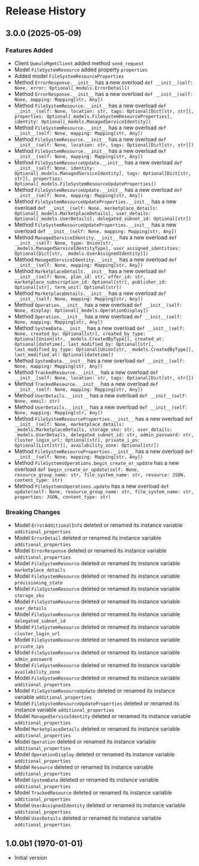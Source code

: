 # Release History

## 3.0.0 (2025-05-09)

### Features Added

  - Client `QumuloMgmtClient` added method `send_request`
  - Model `FileSystemResource` added property `properties`
  - Added model `FileSystemResourceProperties`
  - Method `ErrorResponse.__init__` has a new overload `def __init__(self: None, error: Optional[_models.ErrorDetail])`
  - Method `ErrorResponse.__init__` has a new overload `def __init__(self: None, mapping: Mapping[str, Any])`
  - Method `FileSystemResource.__init__` has a new overload `def __init__(self: None, location: str, tags: Optional[Dict[str, str]], properties: Optional[_models.FileSystemResourceProperties], identity: Optional[_models.ManagedServiceIdentity])`
  - Method `FileSystemResource.__init__` has a new overload `def __init__(self: None, mapping: Mapping[str, Any])`
  - Method `FileSystemResource.__init__` has a new overload `def __init__(self: None, location: str, tags: Optional[Dict[str, str]])`
  - Method `FileSystemResource.__init__` has a new overload `def __init__(self: None, mapping: Mapping[str, Any])`
  - Method `FileSystemResourceUpdate.__init__` has a new overload `def __init__(self: None, identity: Optional[_models.ManagedServiceIdentity], tags: Optional[Dict[str, str]], properties: Optional[_models.FileSystemResourceUpdateProperties])`
  - Method `FileSystemResourceUpdate.__init__` has a new overload `def __init__(self: None, mapping: Mapping[str, Any])`
  - Method `FileSystemResourceUpdateProperties.__init__` has a new overload `def __init__(self: None, marketplace_details: Optional[_models.MarketplaceDetails], user_details: Optional[_models.UserDetails], delegated_subnet_id: Optional[str])`
  - Method `FileSystemResourceUpdateProperties.__init__` has a new overload `def __init__(self: None, mapping: Mapping[str, Any])`
  - Method `ManagedServiceIdentity.__init__` has a new overload `def __init__(self: None, type: Union[str, _models.ManagedServiceIdentityType], user_assigned_identities: Optional[Dict[str, _models.UserAssignedIdentity]])`
  - Method `ManagedServiceIdentity.__init__` has a new overload `def __init__(self: None, mapping: Mapping[str, Any])`
  - Method `MarketplaceDetails.__init__` has a new overload `def __init__(self: None, plan_id: str, offer_id: str, marketplace_subscription_id: Optional[str], publisher_id: Optional[str], term_unit: Optional[str])`
  - Method `MarketplaceDetails.__init__` has a new overload `def __init__(self: None, mapping: Mapping[str, Any])`
  - Method `Operation.__init__` has a new overload `def __init__(self: None, display: Optional[_models.OperationDisplay])`
  - Method `Operation.__init__` has a new overload `def __init__(self: None, mapping: Mapping[str, Any])`
  - Method `SystemData.__init__` has a new overload `def __init__(self: None, created_by: Optional[str], created_by_type: Optional[Union[str, _models.CreatedByType]], created_at: Optional[datetime], last_modified_by: Optional[str], last_modified_by_type: Optional[Union[str, _models.CreatedByType]], last_modified_at: Optional[datetime])`
  - Method `SystemData.__init__` has a new overload `def __init__(self: None, mapping: Mapping[str, Any])`
  - Method `TrackedResource.__init__` has a new overload `def __init__(self: None, location: str, tags: Optional[Dict[str, str]])`
  - Method `TrackedResource.__init__` has a new overload `def __init__(self: None, mapping: Mapping[str, Any])`
  - Method `UserDetails.__init__` has a new overload `def __init__(self: None, email: str)`
  - Method `UserDetails.__init__` has a new overload `def __init__(self: None, mapping: Mapping[str, Any])`
  - Method `FileSystemResourceProperties.__init__` has a new overload `def __init__(self: None, marketplace_details: _models.MarketplaceDetails, storage_sku: str, user_details: _models.UserDetails, delegated_subnet_id: str, admin_password: str, cluster_login_url: Optional[str], private_i_ps: Optional[List[str]], availability_zone: Optional[str])`
  - Method `FileSystemResourceProperties.__init__` has a new overload `def __init__(self: None, mapping: Mapping[str, Any])`
  - Method `FileSystemsOperations.begin_create_or_update` has a new overload `def begin_create_or_update(self: None, resource_group_name: str, file_system_name: str, resource: JSON, content_type: str)`
  - Method `FileSystemsOperations.update` has a new overload `def update(self: None, resource_group_name: str, file_system_name: str, properties: JSON, content_type: str)`

### Breaking Changes

  - Model `ErrorAdditionalInfo` deleted or renamed its instance variable `additional_properties`
  - Model `ErrorDetail` deleted or renamed its instance variable `additional_properties`
  - Model `ErrorResponse` deleted or renamed its instance variable `additional_properties`
  - Model `FileSystemResource` deleted or renamed its instance variable `marketplace_details`
  - Model `FileSystemResource` deleted or renamed its instance variable `provisioning_state`
  - Model `FileSystemResource` deleted or renamed its instance variable `storage_sku`
  - Model `FileSystemResource` deleted or renamed its instance variable `user_details`
  - Model `FileSystemResource` deleted or renamed its instance variable `delegated_subnet_id`
  - Model `FileSystemResource` deleted or renamed its instance variable `cluster_login_url`
  - Model `FileSystemResource` deleted or renamed its instance variable `private_ips`
  - Model `FileSystemResource` deleted or renamed its instance variable `admin_password`
  - Model `FileSystemResource` deleted or renamed its instance variable `availability_zone`
  - Model `FileSystemResource` deleted or renamed its instance variable `additional_properties`
  - Model `FileSystemResourceUpdate` deleted or renamed its instance variable `additional_properties`
  - Model `FileSystemResourceUpdateProperties` deleted or renamed its instance variable `additional_properties`
  - Model `ManagedServiceIdentity` deleted or renamed its instance variable `additional_properties`
  - Model `MarketplaceDetails` deleted or renamed its instance variable `additional_properties`
  - Model `Operation` deleted or renamed its instance variable `additional_properties`
  - Model `OperationDisplay` deleted or renamed its instance variable `additional_properties`
  - Model `Resource` deleted or renamed its instance variable `additional_properties`
  - Model `SystemData` deleted or renamed its instance variable `additional_properties`
  - Model `TrackedResource` deleted or renamed its instance variable `additional_properties`
  - Model `UserAssignedIdentity` deleted or renamed its instance variable `additional_properties`
  - Model `UserDetails` deleted or renamed its instance variable `additional_properties`

## 1.0.0b1 (1970-01-01)

- Initial version
